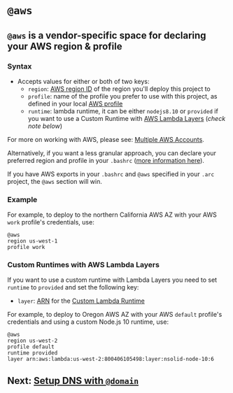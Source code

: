 # `@aws`

## `@aws` is a vendor-specific space for declaring your AWS region & profile

### Syntax
- Accepts values for either or both of two keys:
  - `region`: [AWS region ID](https://docs.aws.amazon.com/general/latest/gr/rande.html) of the region you'll deploy this project to
  - `profile`: name of the profile you prefer to use with this project, as defined in your local [AWS profile](/quickstart)
  - `runtime`: lambda runtime, it can be either `nodejs8.10` or `provided` if you want to use a Custom Runtime with [AWS Lambda Layers](https://docs.aws.amazon.com/lambda/latest/dg/runtimes-custom.html) (_check note below_)

For more on working with AWS, please see: [Multiple AWS Accounts](https://arc.codes/guides/multiple-aws-accounts).

Alternatively, if you want a less granular approach, you can declare your preferred region and profile in your `.bashrc` ([more information here](https://docs.aws.amazon.com/cli/latest/userguide/cli-environment.html)).

If you have AWS exports in your `.bashrc` and `@aws` specified in your `.arc` project, the `@aws` section will win.

### Example
For example, to deploy to the northern California AWS AZ with your AWS `work` profile's credentials, use:

```arc
@aws
region us-west-1
profile work
```

### Custom Runtimes with AWS Lambda Layers
If you want to use a custom runtime with Lambda Layers you need to set `runtime` to `provided` and set the following key:
  - `layer`: [ARN](https://docs.aws.amazon.com/general/latest/gr/aws-arns-and-namespaces.html) for the [Custom Lambda Runtime](https://docs.aws.amazon.com/lambda/latest/dg/runtimes-custom.html)

For example, to deploy to Oregon AWS AZ with your AWS `default` profile's credentials and using a custom Node.js 10 runtime, use:

```arc
@aws
region us-west-2
profile default
runtime provided
layer arn:aws:lambda:us-west-2:800406105498:layer:nsolid-node-10:6
```

## Next: [Setup DNS with `@domain`](/reference/domain)
